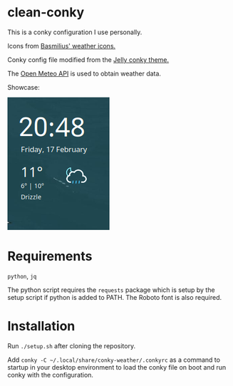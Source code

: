 # clean-conky
This is a conky configuration I use personally.

Icons from [Basmilius' weather icons.](https://github.com/basmilius/weather-icons) 

Conky config file modified from the [Jelly conky theme.](https://github.com/muhammad-yasmin/jelly-conky) 

The [Open Meteo API](https://open-meteo.com/) is used to obtain weather data.

Showcase:

![Cover](cover.png)

# Requirements
`python`, `jq`

The python script requires the `requests` package which is setup by the setup script if python is added to PATH. The Roboto font is also required.

# Installation
Run `./setup.sh` after cloning the repository.

Add `conky -C ~/.local/share/conky-weather/.conkyrc` as a command to startup in your desktop environment to load the conky file on boot and run conky with the configuration.
